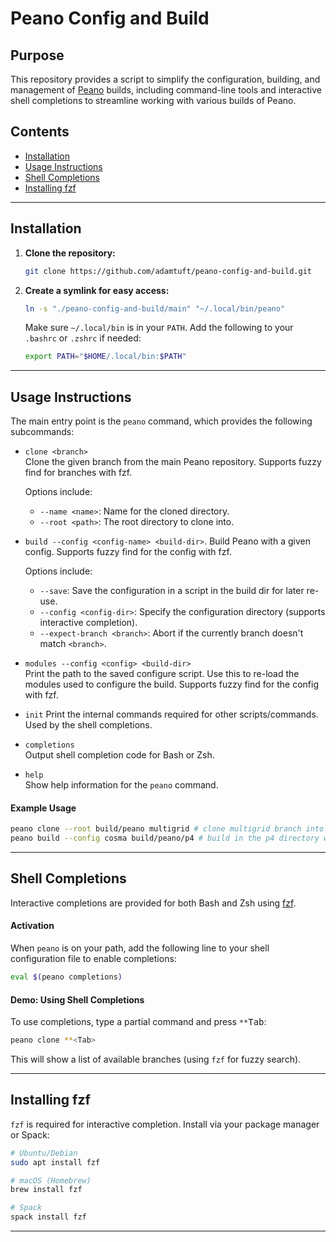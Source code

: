 # Peano Config and Build

## Purpose

This repository provides a script to simplify the configuration, building, and management of [Peano](https://gitlab.lrz.de/hpcsoftware/Peano) builds, including command-line tools and interactive shell completions to streamline working with various builds of Peano.

## Contents

- [Installation](#installation)
- [Usage Instructions](#usage-instructions)
- [Shell Completions](#shell-completions)
- [Installing fzf](#installing-fzf)

---

## Installation

1. **Clone the repository:**
   ```sh
   git clone https://github.com/adamtuft/peano-config-and-build.git
   ```
2. **Create a symlink for easy access:**
    ```sh
    ln -s "./peano-config-and-build/main" "~/.local/bin/peano"
    ```
    Make sure `~/.local/bin` is in your `PATH`. Add the following to your `.bashrc` or `.zshrc` if needed:
    ```sh
    export PATH="$HOME/.local/bin:$PATH"
    ```

---

## Usage Instructions

The main entry point is the `peano` command, which provides the following subcommands:

- `clone <branch>`  
    Clone the given branch from the main Peano repository. Supports fuzzy find for branches with fzf.
    
    Options include:
    - `--name <name>`: Name for the cloned directory.
    - `--root <path>`: The root directory to clone into.

- `build --config <config-name> <build-dir>`.
    Build Peano with a given config. Supports fuzzy find for the config with fzf.
    
    Options include:
    - `--save`: Save the configuration in a script in the build dir for later re-use.
    - `--config <config-dir>`: Specify the configuration directory (supports interactive completion).
    - `--expect-branch <branch>`: Abort if the currently branch doesn't match `<branch>`.

- `modules --config <config> <build-dir>`  
    Print the path to the saved configure script. Use this to re-load the modules used to configure the build. Supports fuzzy find for the config with fzf.

- `init`
    Print the internal commands required for other scripts/commands. Used by the shell completions.

- `completions`  
    Output shell completion code for Bash or Zsh.

- `help`  
    Show help information for the `peano` command.

#### Example Usage

```sh
peano clone --root build/peano multigrid # clone multigrid branch into build/peano/multigrid
peano build --config cosma build/peano/p4 # build in the p4 directory with the cosma config
```

---

## Shell Completions

Interactive completions are provided for both Bash and Zsh using [fzf](https://github.com/junegunn/fzf).

#### Activation

When `peano` is on your path, add the following line to your shell configuration file to enable completions:

  ```sh
  eval $(peano completions)
  ```

#### Demo: Using Shell Completions

To use completions, type a partial command and press `**`<kbd>Tab</kbd>:

```sh
peano clone **<Tab>
```

This will show a list of available branches (using `fzf` for fuzzy search).


---

## Installing fzf

`fzf` is required for interactive completion. Install via your package manager or Spack:

  ```sh
  # Ubuntu/Debian
  sudo apt install fzf

  # macOS (Homebrew)
  brew install fzf

  # Spack
  spack install fzf
  ```

---
